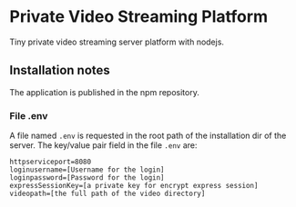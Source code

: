# Private Video Streaming Platform

Tiny private video streaming server platform with nodejs.

## Installation notes

The application is published in the npm repository.

### File .env

A file named `.env` is requested in the root path of the installation dir of the server. The key/value pair field in the file `.env` are:

    httpserviceport=8080
    loginusername=[Username for the login]
    loginpassword=[Password for the login]
    expressSessionKey=[a private key for encrypt express session]
    videopath=[the full path of the video directory]


